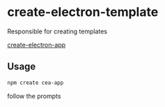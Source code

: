 # create-electron-template

Responsible for creating templates

[create-electron-app](https://www.npmjs.com/package/@zzhaon/create-electron-app)

## Usage

```sh
npm create cea-app
```

follow the prompts
